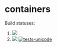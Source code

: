 # containers

Build statuses:

1. [![](https://github.com/mariagerges/week8_containers/workflows/tests-fibonacci/badge.svg)](https://github.com/mariagerges/week8_containers/actions?query=workflow%3Atests-fibonacci)
1. [![](https://github.com/mariagerges/week8_containers/workflows/tests-range/badge.svg)](https://github.com/mariagerges/week8_containers/actions?query=workflow%3Atests-range)
[![tests-unicode](https://github.com/mariagerges/week8_containers/actions/workflows/tests-unicode.yml/badge.svg?branch=unicode)](https://github.com/mariagerges/week8_containers/actions/workflows/tests-unicode.yml)
